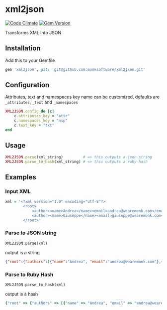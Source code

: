 # xml2json

[![Code Climate](https://codeclimate.com/github/monksoftware/xml2json.png)](https://codeclimate.com/github/monksoftware/xml2json) [![Gem Version](https://badge.fury.io/rb/xml2json.svg)](http://badge.fury.io/rb/xml2json)

Transforms XML into JSON

## Installation

Add this to your Gemfile

```ruby
gem 'xml2json', git: 'git@github.com:monksoftware/xml2json.git'
```

## Configuration

Attributes, text and namespaces key name can be customized, defaults are `_attributes`, `_text` and `_namespaces`

```ruby
XML2JSON.config do |c|
	c.attributes_key = "attr"
	c.namespaces_key = "nsp"
	c.text_key = "txt"
end
```

## Usage

```ruby
XML2JSON.parse(xml_string)         # => this outputs a json string
XML2JSON.parse_to_hash(xml_string) # => this outputs a ruby hash
```

## Examples

### Input XML

```ruby
xml = '<?xml version="1.0" encoding="utf-8"?>
		<root>
	   		<author><name>Andrea</name><email>andrea@wearemonk.com</email></author>
	   		<author><name>Giuseppe</name><email>giuseppe@wearemonk.com</email></author>
	   	</root>'
```

### Parse to JSON string

```
XML2JSON.parse(xml)
```

output is a string

```json
{"root":{"authors":[{"name":"Andrea", "email":"andrea@wearemonk.com"},{"name":"Giuseppe", "email":"giuseppe@wearemonk.com"}]}}
```

### Parse to Ruby Hash

```
XML2JSON.parse_to_hash(xml)
```

output is a hash

```ruby
{"root" => {"authors" => [{"name" => "Andrea", "email" => "andrea@wearemonk.com"},{"name" => "Giuseppe", "email" => "giuseppe@wearemonk.com"}]}}
```
